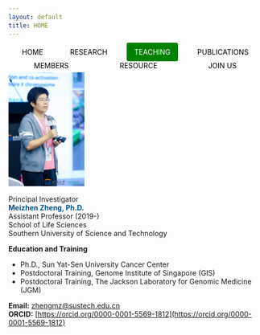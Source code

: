 ```yaml
---
layout: default
title: HOME
---
```


<style>
  .navbar {
    display: flex;
    flex-wrap: wrap; /* 自动换行 */
    justify-content: space-around; /* 项目均匀分布 */
    list-style-type: none; /* 去掉列表样式 */
    padding: 0;
    margin: 0;
  }

  .navbar li {
    margin: 5px; /* 每个项目的间距 */
  }

  .navbar a {
    text-decoration: none; /* 去掉下划线 */
    padding: 10px 15px;
    color: black;
    border-radius: 4px;
  }

  .navbar a[style] {
    background-color: green; /* 保留 "TEACHING" 的样式 */
    color: white;
  }
</style>


<ul class="navbar">
  <li><a href="https://www.zhengmzlab.com/home.md">HOME</a></li>
  <li><a href="https://www.zhengmzlab.com/research.html">RESEARCH</a></li>
  <li><a href="https://www.zhengmzlab.com/teaching.html" style="background-color: green; color: white;">TEACHING</a></li>
  <li><a href="https://www.zhengmzlab.com/publications.html">PUBLICATIONS</a></li>
  <li><a href="https://www.zhengmzlab.com/members.html">MEMBERS</a></li>
  <li><a href="https://www.zhengmzlab.com/resource.html">RESOURCE</a></li>
  <li><a href="https://www.zhengmzlab.com/join_us.html">JOIN US</a></li>
</ul>

<img src="members-1.png" alt="research-1" style="max-width: 30%; height: auto;" />


Principal Investigator  
<span style="color:#00508f; font-weight:bold;">Meizhen Zheng, Ph.D.</span>  
  Assistant Professor (2019-)  
  School of Life Sciences  
  Southern University of Science and Technology  

**Education and Training**  
- Ph.D., Sun Yat-Sen University Cancer Center  
- Postdoctoral Training, Genome Institute of Singapore (GIS)  
- Postdoctoral Training, The Jackson Laboratory for Genomic Medicine (JGM)  

**Email:** [zhengmz@sustech.edu.cn](mailto:zhengmz@sustech.edu.cn)  
**ORCID:** [https://orcid.org/0000-0001-5569-1812](https://orcid.org/0000-0001-5569-1812)
